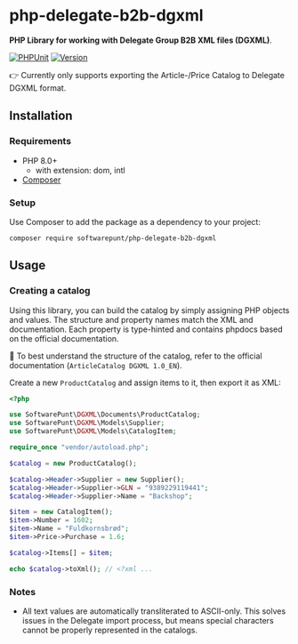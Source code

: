 # php-delegate-b2b-dgxml
**PHP Library for working with Delegate Group B2B XML files (DGXML)**.

[![PHPUnit](https://github.com/SoftwarePunt/php-delegate-b2b-dgxml/actions/workflows/phpunit.yml/badge.svg)](https://github.com/SoftwarePunt/php-delegate-b2b-dgxml/actions/workflows/phpunit.yml)
[![Version](http://poser.pugx.org/softwarepunt/php-delegate-b2b-dgxml/version)](https://packagist.org/packages/softwarepunt/psinfoodservice-api-client)

👉 Currently only supports exporting the Article-/Price Catalog to Delegate DGXML format.

## Installation
### Requirements
- PHP 8.0+
  - with extension: dom, intl
- [Composer](https://getcomposer.org/)

### Setup
Use Composer to add the package as a dependency to your project:

```shell
composer require softwarepunt/php-delegate-b2b-dgxml
```

## Usage

### Creating a catalog
Using this library, you can build the catalog by simply assigning PHP objects and values. The structure and property names match the XML and documentation. Each property is type-hinted and contains phpdocs based on the official documentation.

📕 To best understand the structure of the catalog, refer to the official documentation (`ArticleCatalog DGXML 1.0_EN`).

Create a new `ProductCatalog` and assign items to it, then export it as XML:

```php
<?php

use SoftwarePunt\DGXML\Documents\ProductCatalog;
use SoftwarePunt\DGXML\Models\Supplier;
use SoftwarePunt\DGXML\Models\CatalogItem;

require_once "vendor/autoload.php";

$catalog = new ProductCatalog();

$catalog->Header->Supplier = new Supplier();
$catalog->Header->Supplier->GLN = "9389229119441";
$catalog->Header->Supplier->Name = "Backshop";

$item = new CatalogItem();
$item->Number = 1602;
$item->Name = "Fuldkornsbrød";
$item->Price->Purchase = 1.6;

$catalog->Items[] = $item;

echo $catalog->toXml(); // <?xml ...
```

### Notes
- All text values are automatically transliterated to ASCII-only. This solves issues in the Delegate import process, but means special characters cannot be properly represented in the catalogs. 